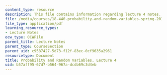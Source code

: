 ```yaml
---
content_type: resource
description: This file contains information regarding lecture 4 notes.
file: /media/courses/18-440-probability-and-random-variables-spring-2014/b57aff9567d7b564967adcdb69c3d4eb_MIT18_440S14_Lecture4.pdf
file_type: application/pdf
learning_resource_types:
- Lecture Notes
ocw_type: OCWFile
parent_title: Lecture Notes
parent_type: CourseSection
parent_uid: c9587427-5d73-f12f-83ec-0cf9635a2961
resourcetype: Document
title: Probability and Random Variables, Lecture 4
uid: b57aff95-67d7-b564-967a-dcdb69c3d4eb
---
```

